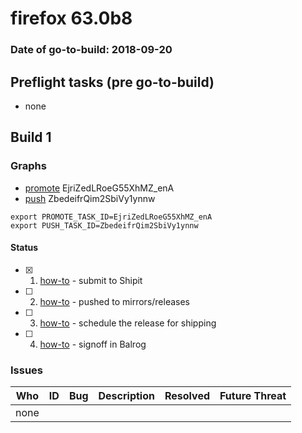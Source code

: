 # firefox 63.0b8

### Date of go-to-build: 2018-09-20

## Preflight tasks (pre go-to-build)
- none

## Build 1  

### Graphs
* [promote](https://tools.taskcluster.net/push-inspector/#/EjriZedLRoeG55XhMZ_enA) EjriZedLRoeG55XhMZ_enA
* [push](https://tools.taskcluster.net/push-inspector/#/ZbedeifrQim2SbiVy1ynnw) ZbedeifrQim2SbiVy1ynnw
```
export PROMOTE_TASK_ID=EjriZedLRoeG55XhMZ_enA
export PUSH_TASK_ID=ZbedeifrQim2SbiVy1ynnw
```


#### Status
- [x] 1.  [how-to](https://wiki.mozilla.org/Release:Release_Automation_on_Mercurial:Starting_a_Release#Submit_to_Ship_It)  - submit to Shipit
- [ ] 2.  [how-to](https://github.com/mozilla-releng/releasewarrior-2.0/blob/master/docs/release-promotion/desktop/howto.md#push-artifacts-to-releases-directory)  - pushed to mirrors/releases
- [ ] 3.  [how-to](https://github.com/mozilla-releng/releasewarrior-2.0/blob/master/docs/release-promotion/desktop/howto.md#ship-the-release)  - schedule the release for shipping
- [ ] 4.  [how-to](https://github.com/mozilla-releng/releasewarrior-2.0/blob/master/docs/release-promotion/desktop/howto.md#obtain-sign-offs-for-changes)  - signoff in Balrog

### Issues
| Who                 | ID               | Bug                                                                 | Description                | Resolved                | Future Threat                |
| ------------------- | ---------------- | ------------------------------------------------------------------- | -------------------------- | ----------------------- | ---------------------------- |
| none | | | | | |


